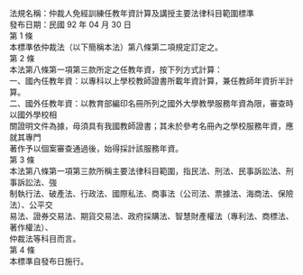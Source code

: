 法規名稱：仲裁人免經訓練任教年資計算及講授主要法律科目範圍標準  
發布日期：民國 92 年 04 月 30 日  
第 1 條  
本標準依仲裁法（以下簡稱本法）第八條第二項規定訂定之。  
第 2 條  
本法第八條第一項第三款所定之任教年資，按下列方式計算：  
一、國內任教年資：以專科以上學校教師證書所載年資計算，兼任教師年資折半計算。  
二、國外任教年資：以教育部編印名冊所列之國外大學教學服務年資為限，審查時以國外學校相  
關證明文件為據，毋須具有我國教師證書；其未於參考名冊內之學校服務年資，應就其專門  
著作予以個案審查通過後，始得採計該服務年資。  
第 3 條  
本法第八條第一項第三款所稱主要法律科目範圍，指民法、刑法、民事訴訟法、刑事訴訟法、強  
制執行法、破產法、行政法、國際私法、商事法（公司法、票據法、海商法、保險法）、公平交  
易法、證券交易法、期貨交易法、政府採購法、智慧財產權法（專利法、商標法、著作權法）、  
仲裁法等科目而言。  
第 4 條  
本標準自發布日施行。  


